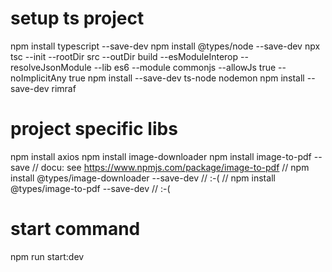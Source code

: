 # setup ts project
npm install typescript --save-dev
npm install @types/node --save-dev
npx tsc --init --rootDir src --outDir build --esModuleInterop --resolveJsonModule --lib es6 --module commonjs --allowJs true --noImplicitAny true
npm install --save-dev ts-node nodemon
npm install --save-dev rimraf

# project specific libs
npm install axios
npm install image-downloader
npm install image-to-pdf --save  // docu: see https://www.npmjs.com/package/image-to-pdf
// npm install @types/image-downloader --save-dev // :-(
// npm install @types/image-to-pdf --save-dev // :-(

# start command
npm run start:dev
